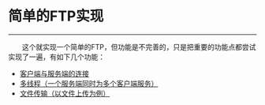 # 简单的FTP实现
***
&ensp;&ensp;&ensp;&ensp;这个就实现一个简单的FTP，但功能是不完善的，只是把重要的功能点都尝试实现了一遍，有如下几个功能：

- [客户端与服务端的连接](http://blog.csdn.net/github_35735591/article/details/74202477)
- [多线程（一个服务端同时为多个客户端服务）](http://blog.csdn.net/github_35735591/article/details/74227438)
- [文件传输（以文件上传为例）](http://blog.csdn.net/github_35735591/article/details/75099116)